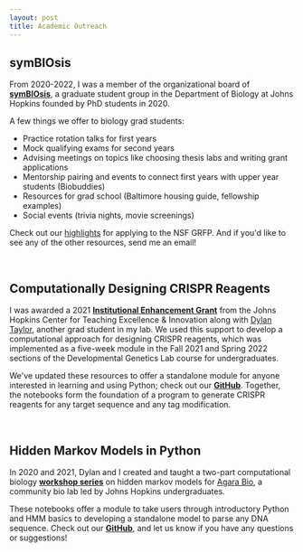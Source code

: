 ```yaml
---
layout: post
title: Academic Outreach
---
```


## symBIOsis

From 2020-2022, I was a member of the organizational board of **[symBIOsis](https://sites.krieger.jhu.edu/symbiosis/)**, a graduate student group in the Department of Biology at Johns Hopkins founded by PhD students in 2020.

A few things we offer to biology grad students:

* Practice rotation talks for first years
* Mock qualifying exams for second years
* Advising meetings on topics like choosing thesis labs and writing grant applications
* Mentorship pairing and events to connect first years with upper year students (Biobuddies)
* Resources for grad school (Baltimore housing guide, fellowship examples)
* Social events (trivia nights, movie screenings)

Check out our [highlights](https://twitter.com/saracarioscia/status/1567917420232441857?ref_src=twsrc%5Etfw) for applying to the NSF GRFP. And if you'd like to see any of the other resources, send me an email! 

<br />


## Computationally Designing CRISPR Reagents 

I was awarded a 2021 **[Institutional Enhancement Grant](https://ctei.jhu.edu/programs-and-services/instructional-enhancement-grant-program)** from the Johns Hopkins Center for Teaching Excellence & Innovation along with [Dylan Taylor](https://dtaylo95.github.io/), another grad student in my lab. We used this support to develop a computational approach for designing CRISPR reagents, which was implemented as a five-week module in the Fall 2021 and Spring 2022 sections of the Developmental Genetics Lab course for undergraduates. 

We've updated these resources to offer a standalone module for anyone interested in learning and using Python; check out our **[GitHub](https://github.com/dtaylo95/A-Computational-Approach-to-CRISPR-Reagent-Design)**. Together, the notebooks form the foundation of a program to generate CRISPR reagents for any target sequence and any tag modification. 

<br />


## Hidden Markov Models in Python

In 2020 and 2021, Dylan and I created and taught a two-part computational biology **[workshop series](https://twitter.com/saracarioscia/status/1364238709869207552?ref_src=twsrc%5Etfw)** on hidden markov models for [Agara Bio](https://www.agarabio.org/), a community bio lab led by Johns Hopkins undergraduates. 

These notebooks offer a module to take users through introductory Python and HMM basics to developing a standalone model to parse any DNA sequence. Check out our **[GitHub](https://github.com/scarioscia/hmm_workshop)**, and let us know if you have any questions or suggestions! 